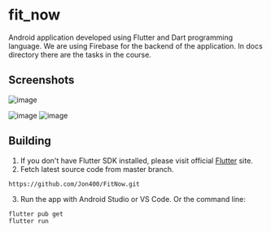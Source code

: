 # fit_now

Android application developed using Flutter and Dart programming language. 
We are using Firebase for the backend of the application.
In docs directory there are the tasks in the course.

## Screenshots
![image](https://github.com/Jon400/FitNow/assets/117816462/1108e9ea-7fbe-41bc-85b5-0c1d0ee486b6)

![image](https://github.com/Jon400/FitNow/assets/117816462/b2dc3667-3674-40f6-ac84-d749b41216c5)
![image](https://github.com/Jon400/FitNow/assets/117816462/d4466390-bb9f-4b2c-8dc0-abeefe0d2faa)




## Building 

1. If you don't have Flutter SDK installed, please visit official [Flutter](https://flutter.dev/) site.
2. Fetch latest source code from master branch.

```
https://github.com/Jon400/FitNow.git
```

3. Run the app with Android Studio or VS Code. Or the command line:

```
flutter pub get
flutter run
```
